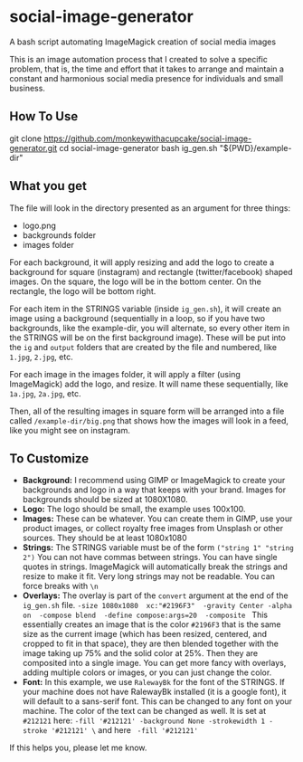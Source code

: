 # social-image-generator
A bash script automating ImageMagick creation of social media images

This is an image automation process that I created to solve a specific problem, that is, the time and effort that it takes to arrange and maintain a constant and harmonious social media presence for individuals and small business.

## How To Use
git clone https://github.com/monkeywithacupcake/social-image-generator.git
cd social-image-generator
bash ig_gen.sh "${PWD}/example-dir"

## What you get
The file will look in the directory presented as an argument for three things:
- logo.png
- backgrounds folder 
- images folder

For each background, it will apply resizing and add the logo to create a background for square (instagram) and rectangle (twitter/facebook) shaped images. On the square, the logo will be in the bottom center. On the rectangle, the logo will be bottom right.

For each item in the STRINGS variable (inside `ig_gen.sh`), it will create an image using a background (sequentially in a loop, so if you have two backgrounds, like the example-dir, you will alternate, so every other item in the STRINGS will be on the first background image). These will be put into the `ig` and `output` folders that are created by the file and numbered, like `1.jpg`, `2.jpg`, etc.

For each image in the images folder, it will apply a filter (using ImageMagick) add the logo, and resize. It will name these sequentially, like `1a.jpg`, `2a.jpg`, etc. 

Then, all of the resulting images in square form will be arranged into a file called `/example-dir/big.png` that shows how the images will look in a feed, like you might see on instagram.

## To Customize

- **Background:** I recommend using GIMP or ImageMagick to create your backgrounds and logo in a way that keeps with your brand. Images for backgrounds should be sized at 1080X1080. 
- **Logo:** The logo should be small, the example uses 100x100.
- **Images:** These can be whatever. You can create them in GIMP, use your product images, or collect royalty free images from Unsplash or other sources. They should be at least 1080x1080
- **Strings:** The STRINGS variable must be of the form `("string 1" "string 2")` You can not have commas between strings. You can have single quotes in strings. ImageMagick will automatically break the strings and resize to make it fit. Very long strings may not be readable. You can force breaks with `\n` 
- **Overlays:** The overlay is part of the `convert` argument at the end of the `ig_gen.sh` file. `-size 1080x1080  xc:"#2196F3"  -gravity Center -alpha on  -compose blend  -define compose:args=20  -composite ` This essentially creates an image that is the color `#2196F3` that is the same size as the current image (which has been resized, centered, and cropped to fit in that space), they are then blended together with the image taking up 75% and the solid color at 25%. Then they are composited into a single image. You can get more fancy with overlays, adding multiple colors or images, or you can just change the color.
- **Font:** In this example, we use `RalewayBk` for the font of the STRINGS. If your machine does not have RalewayBk installed (it is a google font), it will default to a sans-serif font. This can be changed to any font on your machine. The color of the text can be changed as well. It is set at `#212121` here:  `-fill '#212121' -background None -strokewidth 1 -stroke '#212121' \` and here ` -fill '#212121'`



If this helps you, please let me know.


